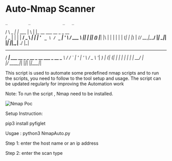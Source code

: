 # Auto-Nmap Scanner


    _         _              _   _                       
   / \  _   _| |_ ___       | \ | |_ __ ___   __ _ _ __  
  / _ \| | | | __/ _ \ _____|  \| | '_ ` _ \ / _` | '_ \ 
 / ___ \ |_| | || (_) |_____| |\  | | | | | | (_| | |_) |
/_/   \_\__,_|\__\___/      |_| \_|_| |_| |_|\__,_| .__/ 
                                                  |_|    
 ____                                  
/ ___|  ___ __ _ _ __  _ __   ___ _ __ 
\___ \ / __/ _` | '_ \| '_ \ / _ \ '__|
 ___) | (_| (_| | | | | | | |  __/ |   
|____/ \___\__,_|_| |_|_| |_|\___|_|











This script is used to automate some predefined nmap scripts and to run the scripts, you need to follow to the tool setup and usage.
The script can be updated regularly for improving the Automation work
 
Note: To run the script , Nmap need to be installed. 

![Nmap Poc](https://user-images.githubusercontent.com/46221898/73517335-31e62f80-4421-11ea-9d22-6aafa7b34c69.png)


Setup Instruction:

pip3 install pyfiglet



Usgae :
python3 NmapAuto.py




Step 1: enter the host name or an ip address

Step 2: enter the scan type
